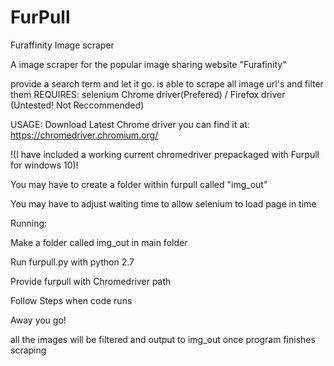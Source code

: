 # FurPull
Furaffinity Image scraper

A image scraper for the popular image sharing website "Furafinity"

provide a search term and let it go.
is able to scrape all image url's and filter them
REQUIRES:
selenium
Chrome driver(Prefered) / Firefox driver (Untested! Not Reccommended)

USAGE:
Download Latest Chrome driver
you can find it at: https://chromedriver.chromium.org/

!(I have included a working current chromedriver prepackaged with Furpull for windows 10)!

You may have to create a folder within furpull called "img_out"

You may have to adjust waiting time to allow selenium to load page in time


Running:

Make a folder called img_out in main folder

Run furpull.py with python 2.7

Provide furpull with Chromedriver path

Follow Steps when code runs

Away you go!

all the images will be filtered and output to img_out once program finishes scraping

